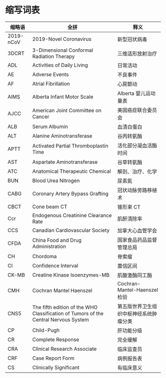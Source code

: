 # 缩写词表

| 缩略语    | 全拼                                                                                | 释义                                   |
| --------- | ----------------------------------------------------------------------------------- | -------------------------------------- |
| 2019-nCoV | 2019-Novel Coronavirus                                                              | 新型冠状病毒                           |
| 3DCRT     | 3-Dimensional Conformal Radiation Therapy                                           | 三维适形放射治疗                       |
| ADL       | Activities of Daily Living                                                          | 日常活动                               |
| AE        | Adverse Events                                                                      | 不良事件                               |
| AF        | Atrial Fibrillation                                                                 | 心房颤动                               |
| AIMS      | Alberta Infant Motor Scale                                                          | Alberta 婴儿运动量表                   |
| AJCC      | American Joint Committee on Cancer                                                  | 美国癌症联合委员会                     |
| ALB       | Serum Albumin                                                                       | 血清白蛋白                             |
| ALT       | Alanine Aminotransferase                                                            | 谷丙转氨酶                             |
| APTT      | Activated Partial Thromboplastin Time                                               | 活化部分凝血活酶时间                   |
| AST       | Aspartate Aminotransferase                                                          | 谷草转氨酶                             |
| ATC       | Anatomical Therapeutic Chemical                                                     | 解剖、治疗、化学                       |
| BUN       | Blood Urea Nitrogen                                                                 | 尿素氮                                 |
| CABG      | Coronary Artery Bypass Grafting                                                     | 冠状动脉旁路移植术                     |
| CBCT      | Cone beam CT                                                                        | 锥形束 CT                              |
| Ccr       | Endogenous Creatinine Clearance Rate                                                | 肌酐清除率                             |
| CCS       | Canadian Cardiovascular Society                                                     | 加拿大心血管学会                       |
| CFDA      | China Food and Drug Administration                                                  | 国家食品药品监督管理总局               |
| CH        | Chordoma                                                                            | 脊索瘤                                 |
| CI        | Confidence Interval                                                                 | 置信区间                               |
| CK-MB     | Creatine Kinase Isoenzymes-MB                                                       | 肌酸激酶同工酶                         |
| CMH       | Cochran Mantel Haenszel                                                             | Cochran-Mantel-Haenszel 检验           |
| CNS5      | The fifth edition of the WHO Classification of Tumors of the Central Nervous System | 第五版世界卫生组织中枢神经系统肿瘤分类 |
| CP        | Child-Pugh                                                                          | 肝功能分级                             |
| CR        | Complete Response                                                                   | 完全缓解                               |
| CRA       | Clinical Research Associate                                                         | 临床监查员                             |
| CRF       | Case Report Form                                                                    | 病例报告表                             |
| CS        | Clinically Significant                                                              | 有临床意义                             |
